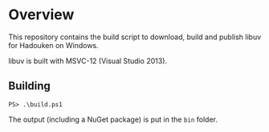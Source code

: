 # Overview

This repository contains the build script to download, build and publish
libuv for Hadouken on Windows.

libuv is built with MSVC-12 (Visual Studio 2013).

## Building

```
PS> .\build.ps1
```

The output (including a NuGet package) is put in the `bin` folder.
